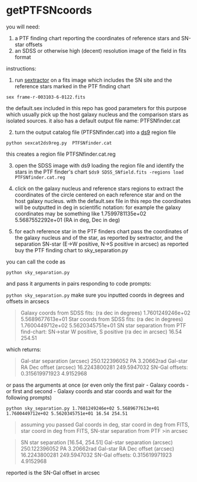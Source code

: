 # getPTFSNcoords
you will need: 

1) a PTF finding chart reporting the coordinates of reference stars and SN-star offsets
2) an SDSS or otherwise high (decent) resolution image of the field in fits format

instructions: 

1) run [sextractor](http://www.astromatic.net/software/sextractor) on a fits image which includes the SN site and the reference stars marked in the PTF finding chart

`sex frame-r-003103-6-0122.fits `

the default.sex included in this repo has good parameters for this purpose which usually pick up the host galaxy nucleus and the comparison stars as isolated sources. it also has a default output file name: PTFSNfinder.cat

2) turn the output catalog file (PTFSNfinder.cat) into a [ds9](http://ds9.si.edu/site/Home.html) region file

`python sexcat2ds9reg.py  PTFSNfinder.cat`

this creates a region file PTFSNfinder.cat.reg  

3) open the SDSS image with ds9 loading the region file and identify the stars in the PTF finder's chart
`$ds9 SDSS_SNfield.fits -regions load PTFSNfinder.cat.reg`

4) click on the galaxy nucleus and reference stars regions to extract the coordinates of the circle centered on each reference star and on the host galaxy nucleus. with the default.sex file in this repo the coordinates will be outputted in deg in scientific notation: for example the galaxy coordinates may be something like 1.7599781135e+02 5.5687552292e+01 (RA in deg, Dec in deg)

5) for each reference star in the PTF finders chart pass the coordinates of the galaxy nucleus and of the star, as reported by sextractor, and the separation SN-star (E->W positive, N->S positive in arcsec) as reported buy the PTF finding chart to sky_separation.py

you can call the code as

`python sky_separation.py`

and pass it arguments in pairs responding to code prompts: 

`python sky_separation.py`
make sure you inputted coords in degrees and offsets in arcsecs

>Galaxy coords from SDSS fits: (ra dec in degrees) 1.7601249246e+02 5.5689677613e+01
>Star coords from SDSS fits: (ra dec in degrees) 1.7600449712e+02 5.5620345751e+01
>SN star separation from PTF find-chart: 
> SN->star W positive, S positive (ra dec in arcsec) 16.54 254.51

which returns:

>Gal-star separation (arcsec) 250.122396052 PA 3.20662rad
>Gal-star RA Dec offset (arcsec) 16.2243800281 249.5947032
>SN-Gal offsets: 0.315619971923 4.9152968

or pass the arguments at once (or even only the first pair - Galaxy coords - or first and second - Galaxy coords and star coords and wait for the following prompts)

`python sky_separation.py 1.7601249246e+02 5.5689677613e+01  1.7600449712e+02 5.5620345751e+01 16.54 254.51`
>assuming you passed Gal coords in deg, star coord in deg from FITS, star coord in deg from FITS, SN-star separation from PTF >in arcsec

>SN star separation  [16.54, 254.51]
>Gal-star separation (arcsec) 250.122396052 PA 3.20662rad
>Gal-star RA Dec offset (arcsec) 16.2243800281 249.5947032
>SN-Gal offsets: 0.315619971923 4.9152968


reported is the SN-Gal offset in arcsec
